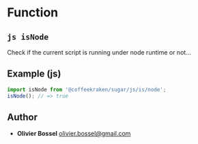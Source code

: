 
# Function


## ```js isNode ```


Check if the current script is running under node runtime or not...



## Example (js)

```js
import isNode from '@coffeekraken/sugar/js/is/node';
isNode(); // => true
```


## Author
- **Olivier Bossel** <a href="mailto:olivier.bossel@gmail.com">olivier.bossel@gmail.com</a> 



